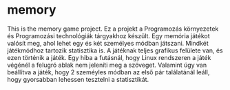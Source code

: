 memory
======

This is the memory game project.
Ez a projekt a Programozás környezetek és Programozási technológiák tárgyakhoz készült. Egy memória játékot valósít meg, ahol lehet egy és két személyes módban játszani. Mindkét játékmódhoz tartozik statisztika is. A játéknak teljes grafikus felülete van, és ezen történik a játék. Egy hiba a futásnál, hogy Linux rendszeren a játék végénél a felugró ablak nem jeleníti meg a szöveget. Valamint úgy van beállítva a játék, hogy 2 szeméyles módban az első pár találatánál leáll, hogy gyorsabban lehessen tesztelni a statisztikát.
